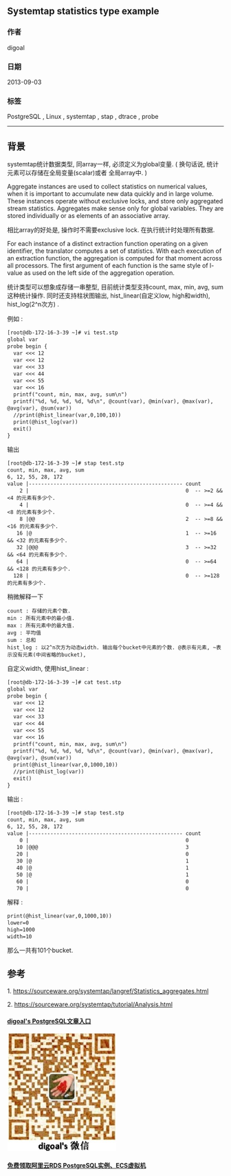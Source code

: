 ## Systemtap statistics type example  
                                                                   
### 作者                                                                   
digoal                                                                   
                                                                   
### 日期                                                                   
2013-09-03                                                                 
                                                                   
### 标签                                                                   
PostgreSQL , Linux , systemtap , stap , dtrace , probe           
                                                                   
----                                                                   
                                                                   
## 背景            
systemtap统计数据类型, 同array一样, 必须定义为global变量. ( 换句话说, 统计元素可以存储在全局变量(scalar)或者 全局array中. )  
  
Aggregate instances are used to collect statistics on numerical values, when it is important to accumulate new data quickly and in large volume. These instances operate without exclusive locks, and store only aggregated stream statistics. Aggregates make sense only for global variables. They are stored individually or as elements of an associative array.  
  
相比array的好处是, 操作时不需要exclusive lock. 在执行统计时处理所有数据.  
  
For each instance of a distinct extraction function operating on a given identifier, the translator computes a set of statistics. With each execution of an extraction function, the aggregation is computed for that moment across all processors. The first argument of each function is the same style of l-value as used on the left side of the aggregation operation.  
  
统计类型可以想象成存储一串整型, 目前统计类型支持count, max, min, avg, sum这种统计操作. 同时还支持柱状图输出, hist_linear(自定义low, high和width), hist_log(2^n次方) .   
  
例如 :   
  
```  
[root@db-172-16-3-39 ~]# vi test.stp   
global var  
probe begin {  
  var <<< 12  
  var <<< 12  
  var <<< 33  
  var <<< 44  
  var <<< 55  
  var <<< 16  
  printf("count, min, max, avg, sum\n")  
  printf("%d, %d, %d, %d, %d\n", @count(var), @min(var), @max(var), @avg(var), @sum(var))  
  //print(@hist_linear(var,0,100,10))  
  print(@hist_log(var))  
  exit()  
}  
```  
  
输出  
  
```  
[root@db-172-16-3-39 ~]# stap test.stp   
count, min, max, avg, sum  
6, 12, 55, 28, 172  
value |-------------------------------------------------- count  
    2 |                                                   0  -- >=2 && <4 的元素有多少个.      
    4 |                                                   0  -- >=4 && <8 的元素有多少个.      
    8 |@@                                                 2  -- >=8 && <16 的元素有多少个.     
   16 |@                                                  1  -- >=16 && <32 的元素有多少个.    
   32 |@@@                                                3  -- >=32 && <64 的元素有多少个.    
   64 |                                                   0  -- >=64 && <128 的元素有多少个.   
  128 |                                                   0  -- >=128的元素有多少个.  
```  
  
稍微解释一下  
  
```  
count : 存储的元素个数.  
min : 所有元素中的最小值.  
max : 所有元素中的最大值.  
avg : 平均值  
sum : 总和  
hist_log : 以2^n次方为动态width. 输出每个bucket中元素的个数. @表示有元素, ~表示没有元素(中间省略的bucket),   
```  
  
自定义width, 使用hist_linear :   
  
```  
[root@db-172-16-3-39 ~]# cat test.stp   
global var  
probe begin {  
  var <<< 12  
  var <<< 12  
  var <<< 33  
  var <<< 44  
  var <<< 55  
  var <<< 16  
  printf("count, min, max, avg, sum\n")  
  printf("%d, %d, %d, %d, %d\n", @count(var), @min(var), @max(var), @avg(var), @sum(var))  
  print(@hist_linear(var,0,1000,10))  
  //print(@hist_log(var))  
  exit()  
}  
```  
  
输出 :   
  
```  
[root@db-172-16-3-39 ~]# stap test.stp   
count, min, max, avg, sum  
6, 12, 55, 28, 172  
value |-------------------------------------------------- count  
    0 |                                                   0  
   10 |@@@                                                3  
   20 |                                                   0  
   30 |@                                                  1  
   40 |@                                                  1  
   50 |@                                                  1  
   60 |                                                   0  
   70 |                                                   0  
```  
  
解释 :   
  
```  
print(@hist_linear(var,0,1000,10))  
lower=0  
high=1000  
width=10  
```  
  
那么一共有101个bucket.   
  
## 参考  
1\. https://sourceware.org/systemtap/langref/Statistics_aggregates.html  
  
2\. https://sourceware.org/systemtap/tutorial/Analysis.html  
  
  
  
  
  
  
  
  
  
  
  
  
  
  
  
  
#### [digoal's PostgreSQL文章入口](https://github.com/digoal/blog/blob/master/README.md "22709685feb7cab07d30f30387f0a9ae")
  
  
![digoal's weixin](../pic/digoal_weixin.jpg "f7ad92eeba24523fd47a6e1a0e691b59")
  
  
  
  
  
  
  
  
#### [免费领取阿里云RDS PostgreSQL实例、ECS虚拟机](https://www.aliyun.com/database/postgresqlactivity "57258f76c37864c6e6d23383d05714ea")
  
